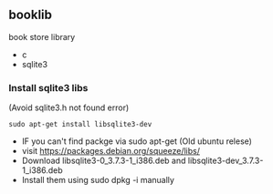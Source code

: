 ## booklib
book store library 
* c
* sqlite3

### Install sqlite3 libs 
(Avoid sqlite3.h not found error) 
~~~
sudo apt-get install libsqlite3-dev
~~~
* IF you can't find packge via sudo apt-get (Old ubuntu relese) 
* visit https://packages.debian.org/squeeze/libs/
* Download libsqlite3-0_3.7.3-1_i386.deb and libsqlite3-dev_3.7.3-1_i386.deb
* Install them using sudo dpkg -i <PACKAGE> manually 
